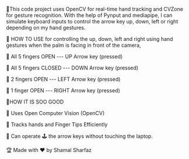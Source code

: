 📢This code project uses OpenCV for real-time hand tracking and CVZone for gesture recognition. With the help of Pynput and mediapipe, I can simulate keyboard inputs to control the arrow key up, down, left or right depending on my hand gestures.




🎯 HOW TO USE for controlling the up, down, left and right using hand gestures when the palm is facing in front of the camera,

📌 All 5 fingers OPEN   ---   UP Arrow key (pressed)

📌 All 5 fingers CLOSED   ---   DOWN Arrow key (pressed)

📌 2 fingers OPEN   ---   LEFT Arrow key (pressed)

📌 1 finger OPEN   ---   RIGHT Arrow key (pressed)



🎯HOW IT IS SOO GOOD


🔑 Uses Open Computer Vision (OpenCV)

🔑 Tracks hands and Finger Tips Efficiently

🔑 Can operate 🕹️ the arrow keys without touching the laptop.



🏆 Made with ❤️ by Shamal Sharfaz
